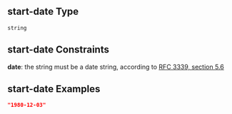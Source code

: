 ## start-date Type

`string`

## start-date Constraints

**date**: the string must be a date string, according to [RFC 3339, section 5.6](https://tools.ietf.org/html/rfc3339 "check the specification")

## start-date Examples

```json
"1980-12-03"
```
